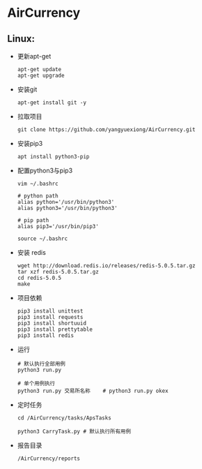 # AirCurrency

## Linux:


* 更新apt-get
    ```
    apt-get update
    apt-get upgrade
    ```
* 安装git
    ```
    apt-get install git -y
    ```
* 拉取项目
    ```
    git clone https://github.com/yangyuexiong/AirCurrency.git
    ```
* 安装pip3
    ```
    apt install python3-pip
    ```
* 配置python3与pip3
    ```
    vim ~/.bashrc
    ```
    ```
    # python path 
    alias python='/usr/bin/python3'
    alias python3='/usr/bin/python3'

    # pip path
    alias pip3='/usr/bin/pip3'
    ```
    ```
    source ~/.bashrc
    ```
* 安装 redis
    ```
    wget http://download.redis.io/releases/redis-5.0.5.tar.gz
    tar xzf redis-5.0.5.tar.gz
    cd redis-5.0.5
    make
    ```

* 项目依赖
    ```
    pip3 install unittest
    pip3 install requests
    pip3 install shortuuid
    pip3 install prettytable
    pip3 install redis

    ```
* 运行
    ```
    # 默认执行全部用例
    python3 run.py

    # 单个用例执行
    python3 run.py 交易所名称    # python3 run.py okex
    ```

* 定时任务
    ```
    cd /AirCurrency/tasks/ApsTasks

    python3 CarryTask.py # 默认执行所有用例
    ```
* 报告目录
    ```
    /AirCurrency/reports
    ```
